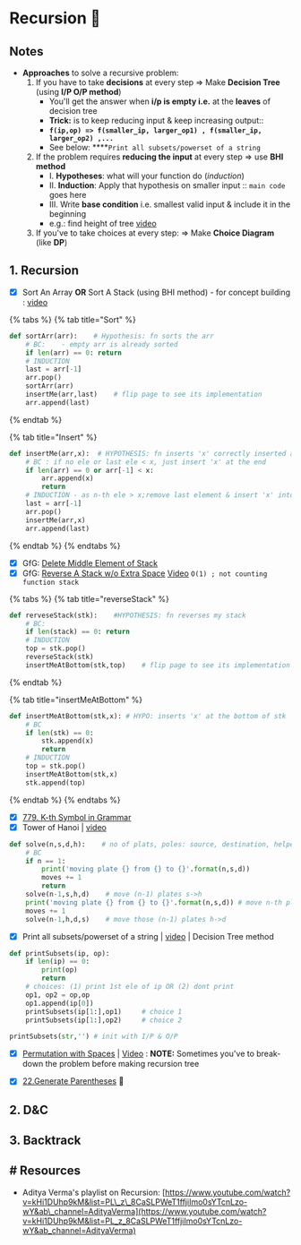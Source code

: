 # Recursion 💪

## Notes

* **Approaches** to solve a recursive problem:
  1. If you have to take **decisions** at every step =&gt; Make **Decision Tree** \(using **I/P O/P method**\)
     * You'll get the answer when **i/p is empty i.e.** at the **leaves** of decision tree
     * **Trick:** is to keep reducing input & keep increasing output::
     * **`f(ip,op) => f(smaller_ip, larger_op1) , f(smaller_ip, larger_op2) ,...`** 
     * See below:  ****`Print all subsets/powerset of a string`
  2. If the problem requires **reducing the input** at every step =&gt; use **BHI method**
     * I. **Hypotheses**: what will your function do \(_induction_\)
     * II. **Induction**: Apply that hypothesis on smaller input :: `main code` goes here
     * III. Write **base condition** i.e. smallest valid input & include it in the beginning 
     * e.g.: find height of tree [video](https://www.youtube.com/watch?v=aqLTbtWh40E&list=PL_z_8CaSLPWeT1ffjiImo0sYTcnLzo-wY&index=5&ab_channel=AdityaVerma')
  3. If you've to take choices at every step: =&gt; Make **Choice Diagram** \(like **DP**\)

## 1. Recursion

* [x] Sort An Array **OR** Sort A Stack \(using BHI method\) - for concept building : [video](https://www.youtube.com/watch?v=AZ4jEY_JAVc&list=PL_z_8CaSLPWeT1ffjiImo0sYTcnLzo-wY&index=6&ab_channel=AdityaVerma)

{% tabs %}
{% tab title="Sort" %}
```python
def sortArr(arr):    # Hypothesis: fn sorts the arr
    # BC:    - empty arr is already sorted
    if len(arr) == 0: return 
    # INDUCTION
    last = arr[-1]
    arr.pop()
    sortArr(arr)
    insertMe(arr,last)    # flip page to see its implementation
    arr.append(last)
```
{% endtab %}

{% tab title="Insert" %}
```python
def insertMe(arr,x):  # HYPOTHESIS: fn inserts 'x' correctly inserted at its position in 'arr'
    # BC : if no ele or last ele < x, just insert 'x' at the end
    if len(arr) == 0 or arr[-1] < x:
        arr.append(x)
        return
    # INDUCTION - as n-th ele > x;remove last element & insert 'x' into arr[0:n-1] 
    last = arr[-1]
    arr.pop()
    insertMe(arr,x)
    arr.append(last)
```
{% endtab %}
{% endtabs %}

* [x] GfG: [Delete Middle Element of Stack](https://www.geeksforgeeks.org/delete-middle-element-stack/)
* [x] GfG: [Reverse A Stack w/o Extra Space](https://www.geeksforgeeks.org/reverse-a-stack-using-recursion/) [Video](https://www.youtube.com/watch?v=8YXQ68oHjAs&list=PL_z_8CaSLPWeT1ffjiImo0sYTcnLzo-wY&index=9&ab_channel=AdityaVerma) `O(1) ; not counting function stack`

{% tabs %}
{% tab title="reverseStack" %}
```python
def rerveseStack(stk):    #HYPOTHESIS: fn reverses my stack
    # BC:
    if len(stack) == 0: return
    # INDUCTION
    top = stk.pop()
    reverseStack(stk)
    insertMeAtBottom(stk,top)    # flip page to see its implementation
```
{% endtab %}

{% tab title="insertMeAtBottom" %}
```python
def insertMeAtBottom(stk,x): # HYPO: inserts 'x' at the bottom of stk
    # BC
    if len(stk) == 0:
        stk.append(x)
        return
    # INDUCTION
    top = stk.pop()
    insertMeAtBottom(stk,x)
    stk.append(top)
```
{% endtab %}
{% endtabs %}

* [x] [779. K-th Symbol in Grammar](https://leetcode.com/problems/k-th-symbol-in-grammar/)
* [x] Tower of Hanoi \| [video](https://www.youtube.com/watch?v=l45md3RYX7c&list=PL_z_8CaSLPWeT1ffjiImo0sYTcnLzo-wY&index=11&ab_channel=AdityaVerma)

```python
def solve(n,s,d,h):    # no of plats, poles: source, destination, helper
    # BC
    if n == 1:
        print('moving plate {} from {} to {}'.format(n,s,d))
        moves += 1
        return
    solve(n-1,s,h,d)    # move (n-1) plates s->h
    print('moving plate {} from {} to {}'.format(n,s,d)) # move n-th plate s->d
    moves += 1
    solve(n-1,h,d,s)    # move those (n-1) plates h->d    
```

* [x] Print all subsets/powerset of a string \| [video](https://www.youtube.com/watch?v=Yg5a2FxU4Fo&list=PL_z_8CaSLPWeT1ffjiImo0sYTcnLzo-wY&index=12&ab_channel=AdityaVerma) \| Decision Tree method

```python
def printSubsets(ip, op):
    if len(ip) == 0:
        print(op)
        return
    # choices: (1) print 1st ele of ip OR (2) dont print
    op1, op2 = op,op
    op1.append(ip[0])
    printSubsets(ip[1:],op1)     # choice 1
    printSubsets(ip[1:],op2)     # choice 2
    
printSubsets(str,'') # init with I/P & O/P
```

* [x] [Permutation with Spaces](https://practice.geeksforgeeks.org/problems/permutation-with-spaces3627/1) \| [Video](https://www.youtube.com/watch?v=1cspuQ6qHW0&list=PL_z_8CaSLPWeT1ffjiImo0sYTcnLzo-wY&index=14&ab_channel=AdityaVerma) : **NOTE:** Sometimes you've to break-down the problem before making recursion tree
* [x] [22.Generate Parentheses](https://leetcode.com/problems/generate-parentheses/) 🚀



## 2. D&C

## 3. Backtrack









## \# Resources

* Aditya Verma's playlist on Recursion: [https://www.youtube.com/watch?v=kHi1DUhp9kM&list=PL\_z\_8CaSLPWeT1ffjiImo0sYTcnLzo-wY&ab\_channel=AdityaVerma](https://www.youtube.com/watch?v=kHi1DUhp9kM&list=PL_z_8CaSLPWeT1ffjiImo0sYTcnLzo-wY&ab_channel=AdityaVerma)

